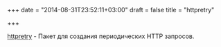 +++
date = "2014-08-31T23:52:11+03:00"
draft = false
title = "httpretry"

+++

<p><a href="https://github.com/technoweenie/httpretry">httpretry</a>&nbsp;- Пакет для создания периодических HTTP запросов.</p>

